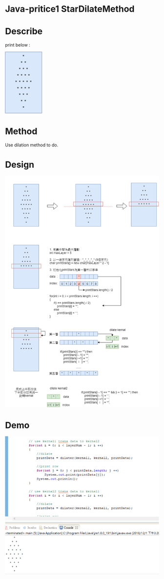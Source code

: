 # Java-pritice1 StarDilateMethod

# Describe

print below :

![print](/designDocument/print.png)

# Method 

Use dilation method to do.

# Design
![design](/designDocument/StarDilateMethod_design.png)

# Demo
![design](/designDocument/demo.png)
